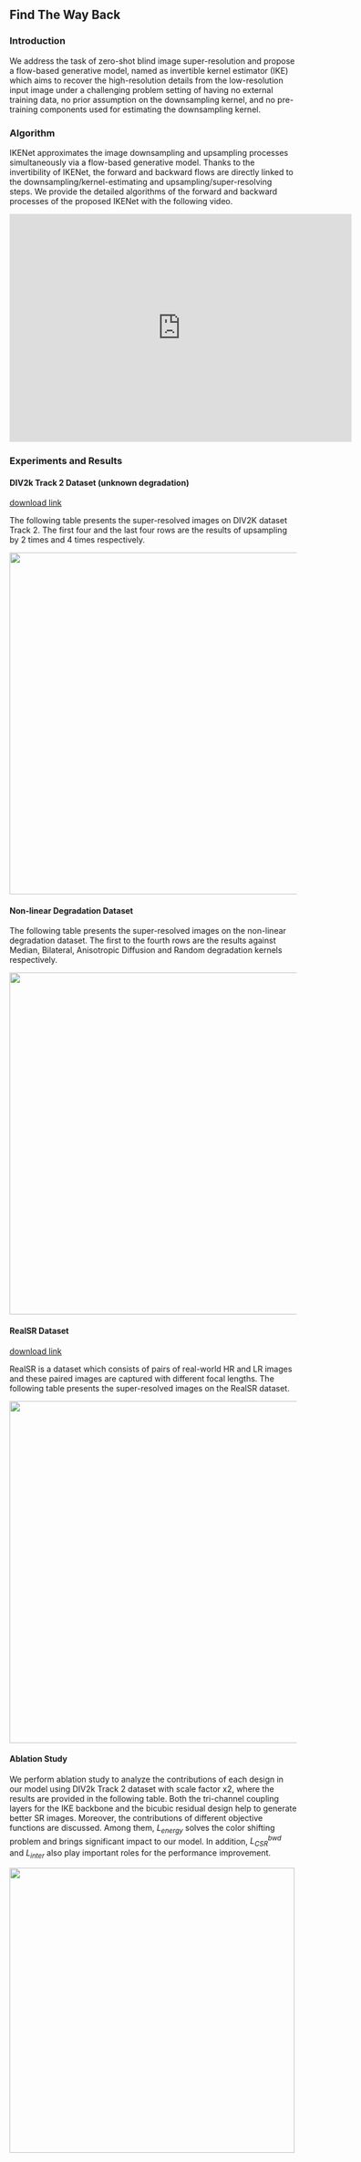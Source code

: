 <script type="text/x-mathjax-config">
MathJax.Hub.Config({
  tex2jax: {
    inlineMath: [['$','$'], ['\\(','\\)']],
    processEscapes: true
  }
});
</script>
<script src="https://cdnjs.cloudflare.com/ajax/libs/mathjax/2.7.0/MathJax.js?config=TeX-AMS-MML_HTMLorMML" type="text/javascript"></script>

## Find The Way Back

### Introduction
We address the task of zero-shot blind image super-resolution and propose a flow-based generative model, named as invertible kernel estimator (IKE) which aims to recover the high-resolution details from the low-resolution input image under a challenging problem setting of having no external training data, no prior assumption on the downsampling kernel, and no pre-training components used for estimating the downsampling kernel.

### Algorithm
IKENet approximates the image downsampling and upsampling processes simultaneously via a flow-based generative model. Thanks to the invertibility of IKENet, the forward and backward flows are directly linked to the downsampling/kernel-estimating and upsampling/super-resolving steps. We provide the detailed algorithms of the forward and backward processes of the proposed IKENet with the following video.
<div style="text-align:center;">
<iframe width="600" height="400" src="https://www.youtube.com/embed/gsZGBzgHGaY" frameborder="0" allow="autoplay; encrypted-media" allowfullscreen></iframe></div>

### Experiments and Results
#### DIV2k Track 2 Dataset (unknown degradation)
[download link](https://data.vision.ee.ethz.ch/cvl/DIV2K/)

The following table presents the super-resolved images on DIV2K dataset Track 2. The first four and the last four rows are the results of upsampling by 2 times and 4 times respectively.
<!-- ![image](https://user-images.githubusercontent.com/11616733/135757355-ce736fd7-ba5d-40c3-a85a-a534fec3f603.png) -->
<img src="https://user-images.githubusercontent.com/11616733/135757355-ce736fd7-ba5d-40c3-a85a-a534fec3f603.png" width="600">

#### Non-linear Degradation Dataset
The following table presents the super-resolved images on the non-linear degradation dataset. The first to the fourth rows are the results against Median, Bilateral, Anisotropic Diffusion and Random degradation kernels respectively.
<!-- ![image](https://user-images.githubusercontent.com/11616733/135753632-37837dd2-f4d1-4cb7-bc36-64b92e445d98.png) -->
<img src="https://user-images.githubusercontent.com/11616733/135753632-37837dd2-f4d1-4cb7-bc36-64b92e445d98.png" width="600">

#### RealSR Dataset
[download link](https://github.com/csjcai/RealSR)

RealSR is a dataset which consists of pairs of real-world HR and LR images and these paired images are captured with different focal lengths. The following table presents the super-resolved images on the RealSR dataset. 
<!-- ![image](https://user-images.githubusercontent.com/11616733/135754927-b00ded67-1dd4-4862-8c4c-94991a8ed87b.png) -->
<img src="https://user-images.githubusercontent.com/11616733/135754927-b00ded67-1dd4-4862-8c4c-94991a8ed87b.png" width="600">

#### Ablation Study
We perform ablation study to analyze the contributions of each design in our model using DIV2k Track 2 dataset with scale factor x2, where the results are provided in the following table. Both the tri-channel coupling layers for the IKE backbone and the bicubic residual design help to generate better SR images. Moreover, the contributions of different objective functions are discussed. Among them, $L_{energy}$ solves the color shifting problem and brings significant impact to our model. In addition, $L_{CSR}^{bwd}$ and $L_{inter}$ also play important roles for the performance improvement.

<!-- | $L_{energy}$ | Tri-Channel | Bic Res | $L_{CSR}^{bwd}$ | $L_{inter}$ |   PSNR   |  SSIM   |
| :--------:   | :---------: | :-----: | :-------------: | :---------: | :------: | :-----: |
|              |             |         |                 |             | 9.375    | 0.1326  |
|      V       |             |         |                 |             | 24.333   | 0.6412  |
|      V       |      V      |         |                 |             | 24.589   | 0.6613  |
|      V       |      V      |    V    |                 |             | 25.003   | 0.6975  |
|      V       |      V      |    V    |        V        |             | 25.122   | 0.7128  |
|      V       |      V      |    V    |        V        |      V      | 25.476   | 0.7297  | -->
<!-- ![image](https://user-images.githubusercontent.com/11616733/135757633-cf6dbb24-8e3e-4b88-a6f5-47585174b0b1.png) -->
<!-- <img src="https://user-images.githubusercontent.com/11616733/135757633-cf6dbb24-8e3e-4b88-a6f5-47585174b0b1.png" width="350"> -->
<!-- ![ablation](https://user-images.githubusercontent.com/11616733/135760012-6fbf32dd-27b9-4196-a711-c16abfeea2a1.gif) -->
<img src="https://user-images.githubusercontent.com/11616733/135760012-6fbf32dd-27b9-4196-a711-c16abfeea2a1.gif" width="500">
